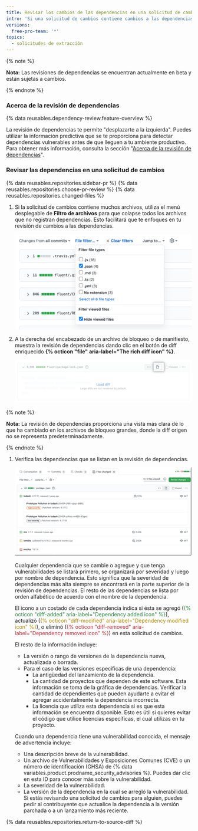 ```yaml
---
title: Revisar los cambios de las dependencias en una solicitud de cambios
intro: 'Si una solicitud de cambios contiene cambios a las dependencias, puedes ver un resumen de lo que ha cambiado y si es que existen vulnerabilidades conocidas en cualquiera de estas dependencias.'
versions:
  free-pro-team: '*'
topics:
  - solicitudes de extracción
---
```


<!--Marketing-LINK: From /features/security/software-supply-chain page "Sign up for the dependency review beta" and "Reviewing dependency changes in a pull request".-->

{% note %}

**Nota:** Las revisiones de dependencias se encuentran actualmente en beta y están sujetas a cambios.

{% endnote %}

### Acerca de la revisión de dependencias

{% data reusables.dependency-review.feature-overview %}

La revisión de dependencias te permite "desplazarte a la izquierda". Puedes utilizar la información predictiva que se te proporciona para detectar dependencias vulnerables antes de que lleguen a tu ambiente productivo. Para obtener más información, consulta la sección "[Acerca de la revisión de dependencias](/code-security/supply-chain-security/about-dependency-review)".

### Revisar las dependencias en una solicitud de cambios

{% data reusables.repositories.sidebar-pr %}
{% data reusables.repositories.choose-pr-review %}
{% data reusables.repositories.changed-files %}

1. Si la solicitud de cambios contiene muchos archivos, utiliza el menú desplegable de **Filtro de archivos** para que colapse todos los archivos que no registran dependencias. Esto facilitará que te enfoques en tu revisión de cambios a las dependencias.

   ![El menú de filtro de archivo](/assets/images/help/pull_requests/file-filter-menu-json.png)

1. A la derecha del encabezado de un archivo de bloqueo o de manifiesto, muestra la revisión de dependencias dando clic en el botón de diff enriquecido **{% octicon "file" aria-label="The rich diff icon" %}**.

   ![El botón de diff rica](/assets/images/help/pull_requests/dependency-review-rich-diff.png)

  {% note %}

   **Nota:** La revisión de dependencias proporciona una vista más clara de lo que ha cambiado en los archivos de bloqueo grandes, donde la diff origen no se representa predeterminadamente.

   {% endnote %}

1. Verifica las dependencias que se listan en la revisión de dependencias.

   ![Alertas de vulnerabilidades en una revisión de dependencias](/assets/images/help/pull_requests/dependency-review-vulnerability.png)

   Cualquier dependencia que se cambie o agregue y que tenga vulnerabilidades se listará primero, se organizará por severidad y luego por nombre de dependencia. Esto significa que la severidad de dependencias más alta siempre se encontrará en la parte superior de la revisión de dependencias. El resto de las dependencias se lista por orden alfabético de acuerdo con el nombre de la dependencia.

   El icono a un costado de cada dependencia indica si ésta se agregó (<span style="color:#22863a">{% octicon "diff-added" aria-label="Dependency added icon" %}</span>), actualizó (<span style="color:#b08800">{% octicon "diff-modified" aria-label="Dependency modified icon" %}</span>), o eliminó (<span style="color:#cb2431">{% octicon "diff-removed" aria-label="Dependency removed icon" %}</span>) en esta solicitud de cambios.

   El resto de la información incluye:

   * La versión o rango de versiones de la dependencia nueva, actualizada o borrada.
   * Para el caso de las versiones específicas de una dependencia:
      * La antigüedad del lanzamiento de la dependencia.
      * La cantidad de proyectos que dependen de este software. Esta información se toma de la gráfica de dependencias. Verificar la cantidad de dependientes que pueden ayudarte a evitar el agregar accidentalmente la dependencia incorrecta.
      * La licencia que utiliza esta dependencia si es que esta información se encuentra disponible. Esto es útil si quieres evitar el código que utilice licencias específicas, el cual utilizas en tu proyecto.

   Cuando una dependencia tiene una vulnerabilidad conocida, el mensaje de advertencia incluye:

   * Una descripción breve de la vulnerabilidad.
   * Un archivo de Vulnerabilidades y Exposiciones Comunes (CVE) o un número de identificación (GHSA) de {% data variables.product.prodname_security_advisories %}. Puedes dar clic en esta ID para conocer más sobre la vulnerabilidad.
   * La severidad de la vulnerabilidad.
   * La versión de la dependencia en la cual se arregló la vulnerabilidad. Si estás revisando una solicitud de cambios para alguien, puedes pedir al contribuyente que actualice la dependencia a la versión parchada o a un lanzamiento más reciente.

{% data reusables.repositories.return-to-source-diff %}
